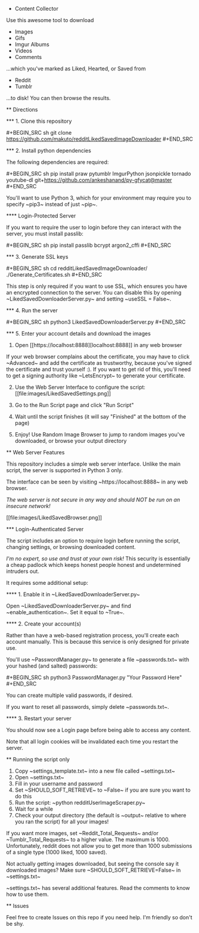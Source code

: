 * Content Collector

Use this awesome tool to download
- Images
- Gifs
- Imgur Albums
- Videos
- Comments

...which you've marked as Liked, Hearted, or Saved from

- Reddit
- Tumblr

...to disk! You can then browse the results.

** Directions

*** 1. Clone this repository

#+BEGIN_SRC sh
git clone https://github.com/makuto/redditLikedSavedImageDownloader
#+END_SRC

*** 2. Install python dependencies

The following dependencies are required:

#+BEGIN_SRC sh
pip install praw pytumblr ImgurPython jsonpickle tornado youtube-dl git+https://github.com/ankeshanand/py-gfycat@master
#+END_SRC

You'll want to use Python 3, which for your environment may require you to specify ~pip3~ instead of just ~pip~.

**** Login-Protected Server

If you want to require the user to login before they can interact with the server, you must install passlib:

#+BEGIN_SRC sh
pip install passlib bcrypt argon2_cffi
#+END_SRC

*** 3. Generate SSL keys

#+BEGIN_SRC sh
cd redditLikedSavedImageDownloader/
./Generate_Certificates.sh
#+END_SRC

This step is only required if you want to use SSL, which ensures you have an encrypted connection to the server. You can disable this by opening ~LikedSavedDownloaderServer.py~ and setting ~useSSL = False~.

*** 4. Run the server

#+BEGIN_SRC sh
python3 LikedSavedDownloaderServer.py
#+END_SRC

*** 5.  Enter your account details and download the images

1. Open [[https://localhost:8888][localhost:8888]] in any web browser

If your web browser complains about the certificate, you may have to click ~Advanced~ and add the certificate as trustworthy, because you've signed the certificate and trust yourself :). If you want to get rid of this, you'll need to get a signing authority like ~LetsEncrypt~ to generate your certificate.

2. Use the Web Server Interface to configure the script:
[[file:images/LikedSavedSettings.png]]

3. Go to the Run Script page and click "Run Script"

4. Wait until the script finishes (it will say "Finished" at the bottom of the page)

5. Enjoy! Use Random Image Browser to jump to random images you've downloaded, or browse your output directory

**  Web Server Features

This repository includes a simple web server interface. Unlike the main script, the server is supported in Python 3 only.

The interface can be seen by visiting ~https://localhost:8888~ in any web browser.

*The web server is not secure in any way and should NOT be run on an insecure network!*

[[file:images/LikedSavedBrowser.png]]

*** Login-Authenticated Server

The script includes an option to require login before running the script, changing settings, or browsing downloaded content.

*I'm no expert, so use and trust at your own risk!* This security is essentially a cheap padlock which keeps honest people honest and undetermined intruders out.

It requires some additional setup:

**** 1. Enable it in ~LikedSavedDownloaderServer.py~

Open ~LikedSavedDownloaderServer.py~ and find ~enable_authentication~. Set it equal to ~True~.

**** 2. Create your account(s)

Rather than have a web-based registration process, you'll create each account manually. This is because this service is only designed for private use.

You'll use ~PasswordManager.py~ to generate a file ~passwords.txt~ with your hashed (and salted) passwords:

#+BEGIN_SRC sh
python3 PasswordManager.py "Your Password Here"
#+END_SRC

You can create multiple valid passwords, if desired.

If you want to reset all passwords, simply delete ~passwords.txt~.

**** 3. Restart your server

You should now see a Login page before being able to access any content.

Note that all login cookies will be invalidated each time you restart the server.

** Running the script only

1. Copy ~settings_template.txt~ into a new file called ~settings.txt~
2. Open ~settings.txt~
3. Fill in your username and password
4. Set ~SHOULD_SOFT_RETRIEVE~ to ~False~ if you are sure you want to do this
5. Run the script: ~python redditUserImageScraper.py~
6. Wait for a while
7. Check your output directory (the default is ~output~ relative to where you ran the script) for all your images!

If you want more images, set ~Reddit_Total_Requests~ and/or ~Tumblr_Total_Requests~ to a higher value. The maximum is 1000. Unfortunately, reddit does not allow you to get more than 1000 submissions of a single type (1000 liked, 1000 saved).

Not actually getting images downloaded, but seeing the console say it downloaded images? Make sure ~SHOULD_SOFT_RETRIEVE=False~ in ~settings.txt~

~settings.txt~ has several additional features. Read the comments to know how to use them.

** Issues

Feel free to create Issues on this repo if you need help. I'm friendly so don't be shy.


